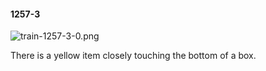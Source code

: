 #### 1257-3
![train-1257-3-0.png](https://github.com/lil-lab/nlvr/raw/master/nlvr/train/images/34/train-1257-3-0.png "train-1257-3-0.png")

There is a yellow item closely touching the bottom of a box.